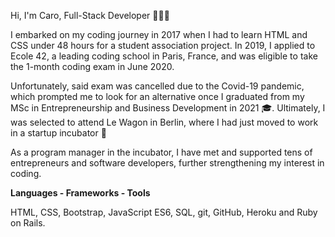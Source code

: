 Hi, I'm Caro, Full-Stack Developer 👩🏼‍💻

I embarked on my coding journey in 2017 when I had to learn HTML and CSS under 48 hours for a student association project. In 2019, I applied to Ecole 42, a leading coding school in Paris, France, and was eligible to take the 1-month coding exam in June 2020.

Unfortunately, said exam was cancelled due to the Covid-19 pandemic, which prompted me to look for an alternative once I graduated from my MSc in Entrepreneurship and Business Development in 2021 🎓. Ultimately, I was selected to attend Le Wagon in Berlin, where I had just moved to work in a startup incubator 🚀

As a program manager in the incubator, I have met and supported tens of entrepreneurs and software developers, further strengthening my interest in coding.



**Languages - Frameworks - Tools**

HTML, CSS, Bootstrap, JavaScript ES6, SQL, git, GitHub, Heroku and Ruby on Rails.
